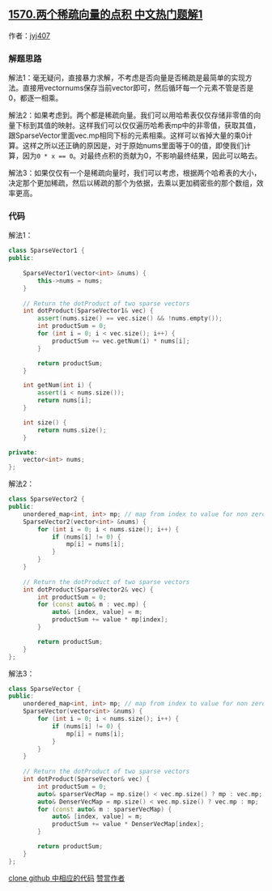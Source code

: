 ## [1570.两个稀疏向量的点积 中文热门题解1](https://leetcode.cn/problems/dot-product-of-two-sparse-vectors/solutions/100000/zhong-gui-zhong-ju-1570-liang-ge-xi-shu-9ekjb)

作者：[jyj407](https://leetcode.cn/u/jyj407)

### 解题思路
解法1：毫无疑问，直接暴力求解，不考虑是否向量是否稀疏是最简单的实现方法。直接用vector<int>nums保存当前vector即可，然后循环每一个元素不管是否是0，都逐一相乘。

解法2：如果考虑到。两个都是稀疏向量。我们可以用哈希表仅仅存储非零值的向量下标到其值的映射。这样我们可以仅仅遍历哈希表mp中的非零值，获取其值，跟SparseVector里面vec.mp相同下标的元素相乘。这样可以省掉大量的乘0计算。这样之所以还正确的原因是，对于原始nums里面等于0的值，即使我们计算，因为`0 * x == 0`。对最终点积的贡献为0，不影响最终结果，因此可以略去。


解法3：如果仅仅有一个是稀疏向量时，我们可以考虑，根据两个哈希表的大小，决定那个更加稀疏，然后以稀疏的那个为依据，去乘以更加稠密些的那个数组，效率更高。

### 代码

解法1：
```cpp
class SparseVector1 {
public:
    
    SparseVector1(vector<int> &nums) {
        this->nums = nums;
    }
    
    // Return the dotProduct of two sparse vectors
    int dotProduct(SparseVector1& vec) {
        assert(nums.size() == vec.size() && !nums.empty());
        int productSum = 0;
        for (int i = 0; i < vec.size(); i++) {
            productSum += vec.getNum(i) * nums[i];
        }

        return productSum;
    }

    int getNum(int i) {
        assert(i < nums.size());
        return nums[i];
    }

    int size() {
        return nums.size();
    }

private:
    vector<int> nums;
};
```

解法2：
```cpp
class SparseVector2 {
public:
    unordered_map<int, int> mp; // map from index to value for non zero value
    SparseVector2(vector<int> &nums) {
        for (int i = 0; i < nums.size(); i++) {
            if (nums[i] != 0) {
                mp[i] = nums[i];
            }
        }
    }
    
    // Return the dotProduct of two sparse vectors
    int dotProduct(SparseVector2& vec) {
        int productSum = 0;
        for (const auto& m : vec.mp) {
            auto& [index, value] = m;
            productSum += value * mp[index];
        }

        return productSum;
    }
};
```

解法3：
```cpp
class SparseVector {
public:
    unordered_map<int, int> mp; // map from index to value for non zero value
    SparseVector(vector<int> &nums) {
        for (int i = 0; i < nums.size(); i++) {
            if (nums[i] != 0) {
                mp[i] = nums[i];
            }
        }
    }
    
    // Return the dotProduct of two sparse vectors
    int dotProduct(SparseVector& vec) {
        int productSum = 0;
        auto& sparserVecMap = mp.size() < vec.mp.size() ? mp : vec.mp;
        auto& DenserVecMap = mp.size() < vec.mp.size() ? vec.mp : mp;
        for (const auto& m : sparserVecMap) {
            auto& [index, value] = m;
            productSum += value * DenserVecMap[index];
        }

        return productSum;
    }
};
```

[clone github 中相应的代码](https://github.com/jyj407/leetcode/blob/master/1570.md)
[赞赏作者](https://github.com/jyj407/leetcode/blob/master/wechat%20reward%20QRCode.png)